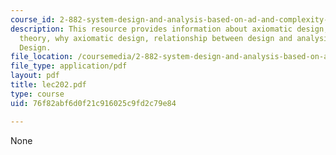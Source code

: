 ```yaml
---
course_id: 2-882-system-design-and-analysis-based-on-ad-and-complexity-theories-spring-2005
description: This resource provides information about axiomatic design, complexity
  theory, why axiomatic design, relationship between design and analysis, and axiomatic
  Design.
file_location: /coursemedia/2-882-system-design-and-analysis-based-on-ad-and-complexity-theories-spring-2005/76f82abf6d0f21c916025c9fd2c79e84_lec202.pdf
file_type: application/pdf
layout: pdf
title: lec202.pdf
type: course
uid: 76f82abf6d0f21c916025c9fd2c79e84

---
```

None